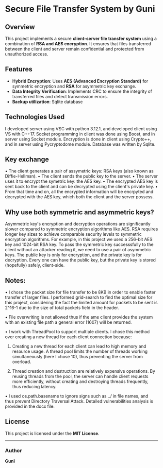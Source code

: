 # Secure File Transfer System by Guni #

## Overview

This project implements a secure **client-server file transfer system** using a combination of **RSA and AES encryption**. It ensures that files transferred between the client and server remain confidential and protected from unauthorized access.

## Features

- **Hybrid Encryption**: Uses **AES (Advanced Encryption Standard)** for symmetric encryption and **RSA** for asymmetric key exchange.
- **Data Integrity Verification**: Implements CRC to ensure the integrity of transferred files and detect transmission errors.
- **Backup utilization**: Sqlite database

## Technologies Used

I developed server using VSC with python 3.12.1, and developed client using VS with C++17. Socket programming in client was done using Boost, and in server using Socket module. Encryption is done in client using Crypto++, and in server using Pycryptodome module.
Database was written by Sqlite.

## Key exchange

• The client generates a pair of assymetric keys: RSA keys (also known as Diffie-Hellman).
• The client sends the public key to the server.
• The server uses it to encrypt the symetric key: the AES key.
• The encrypted AES key is sent back to the client and can be decrypted using the client's private key.
• From that time and on, all the encrypted information will be encrpyted and decrypted with the AES key, which both the client and the server possess.

## Why use both symmetric and asymmetric keys?
Asymmetric key's encryption and decryption operations are significantly slower compared to symmetric encryption algorithms like AES.
RSA requires longer key sizes to achieve comparable security levels to symmetric encryption algorithms. For example, in this project we used a 256-bit AES key and 1024-bit RSA key.
To pass the symmetric key successsfully to the client without an attacker reading it, we need to use a pair of asymmetric keys. The public key is only for encryption, and the private key is for decryption. Every one can have the public key, but the private key is stored (hopefully) safely, client-side.

## Notes:
• I chose the packet size for file transfer to be 8KB in order to enable faster transfer of larger files. I performed grid-search to find the optimal size for this project,
considering the fact the limited amount for packets to be sent is 2^16-1 due to the size of total packets field in the header.

• File overwriting is not allowed thus if the ame client
provides the system with an existing file path a general error (1607) will be returned.

• I work with ThreadPool to support multiple clients.
I chose this method over creating a new thread for each client connection because:

1. Creating a new thread for each client can lead to high memory and resource usage.
 A thread pool limits the number of threads working simultaneously (here I chose 10), thus preventing the server from overload.

2. Thread creation and destruction are relatively expensive operations. By reusing threads from the pool, the server can
 handle client requests more efficiently, without creating and destroying threads frequently, thus reducing latency. 

• I used os.path.basename to ignore signs such as ../ in file names,
and thus prevent Directory Traversal Attack.
Detailed vulnerabilities analysis is provided in the docx file.


## License

This project is licensed under the **MIT License**.

---

### Author

**Guni**
